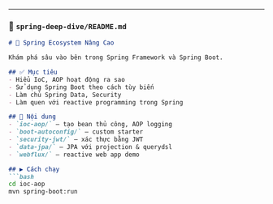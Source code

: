 
---

### 📁 `spring-deep-dive/README.md`

```markdown
# 🌱 Spring Ecosystem Nâng Cao

Khám phá sâu vào bên trong Spring Framework và Spring Boot.

## ✅ Mục tiêu
- Hiểu IoC, AOP hoạt động ra sao
- Sử dụng Spring Boot theo cách tùy biến
- Làm chủ Spring Data, Security
- Làm quen với reactive programming trong Spring

## 📁 Nội dung
- `ioc-aop/` – tạo bean thủ công, AOP logging
- `boot-autoconfig/` – custom starter
- `security-jwt/` – xác thực bằng JWT
- `data-jpa/` – JPA với projection & querydsl
- `webflux/` – reactive web app demo

## ▶️ Cách chạy
```bash
cd ioc-aop
mvn spring-boot:run
